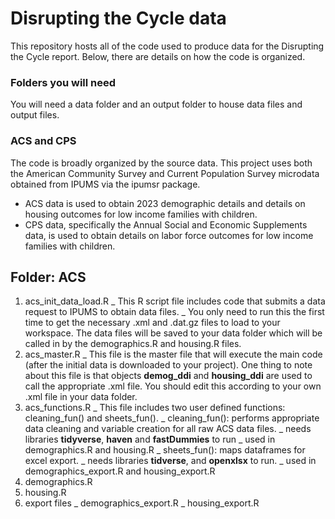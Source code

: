 # Disrupting the Cycle data
This repository hosts all of the code used to produce data for the Disrupting the Cycle report. Below, there are details on how the code is organized.

### Folders you will need
You will need a data folder and an output folder to house data files and output files.

### ACS and CPS
The code is broadly organized by the source data. This project uses both the American Community Survey and Current Population Survey microdata obtained from IPUMS via the ipumsr package.
* ACS data is used to obtain 2023 demographic details and details on housing outcomes for low income families with children.
* CPS data, specifically the Annual Social and Economic Supplements data, is used to obtain details on labor force outcomes for low income families with children.

## Folder: ACS
1. acs_init_data_load.R
   _ This R script file includes code that submits a data request to IPUMS to obtain data files.
   _ You only need to run this the first time to get the necessary .xml and .dat.gz files to load to your workspace. The data files will be saved to your data folder which will be called in by the demographics.R and housing.R files. 
2. acs_master.R
   _ This file is the master file that will execute the main code (after the initial data is downloaded to your project). One thing to note about this file is that objects **demog_ddi** and **housing_ddi** are used to call the appropriate .xml file. You should edit this according to your own .xml file in your data folder.
4. acs_functions.R
   _ This file includes two user defined functions: cleaning_fun() and sheets_fun().
      _ cleaning_fun(): performs appropriate data cleaning and variable creation for all raw ACS data files.
         _ needs libraries **tidyverse**, **haven** and **fastDummies** to run
         _ used in demographics.R and housing.R
      _ sheets_fun(): maps dataframes for excel export.
         _ needs libraries **tidverse**, and **openxlsx** to run.
         _ used in demographics_export.R and housing_export.R
6. demographics.R
7. housing.R
8. export files
      _ demographics_export.R
      _ housing_export.R
